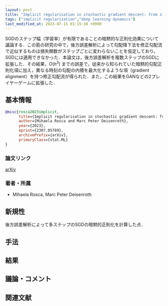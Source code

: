 ```yaml
---
layout: post
title: "Implicit regularisation in stochastic gradient descent: from single-objective to two-player games. (arXiv:2307.05789v1 [stat.ML])"
tags: ["implicit regularization","deep learning dynamics"]
last_modified_at: 2023-07-15 01:15:38 +0900
---
```


SGDのステップ幅（学習率）が有限であることの暗黙的な正則化効果について議論する．この筋の研究の中で，後方誤差解析によって勾配降下法を修正勾配流で近似するものは損失関数がステップごとに変わらないことを仮定しており，SGDには適用できなかった．本論文は，後方誤差解析を複数ステップのSGDに拡張した．その結果，$O(h^3)$ までの誤差で，従来から知られていた暗黙的勾配正則化項に加え，異なる時刻の勾配の内積を最大化するような項（gradient alignment）を持つ修正勾配流が得られた．また，この結果をGANなどの2プレイヤーゲームに拡張した．

## 基本情報

```bibtex
@misc{rosca2023implicit,
      title={Implicit regularisation in stochastic gradient descent: from single-objective to two-player games}, 
      author={Mihaela Rosca and Marc Peter Deisenroth},
      year={2023},
      eprint={2307.05789},
      archivePrefix={arXiv},
      primaryClass={stat.ML}
}
```

### 論文リンク

[arXiv](https://ift.tt/WlehEgk)

### 著者・所属

* Mihaela Rosca, Marc Peter Deisenroth

## 新規性

後方誤差解析によって多ステップのSGDの暗黙的正則化を計算した点．

## 手法

## 結果

## 議論・コメント

## 関連文献
